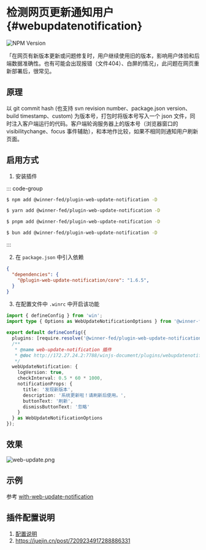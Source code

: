 # 检测网页更新通知用户 {#webupdatenotification}

![NPM Version](https://img.shields.io/npm/v/%40winner-fed%2Fplugin-web-update-notification?style=flat-square&colorB=646cff)

「在网页有新版本更新或问题修复时，用户继续使用旧的版本，影响用户体验和后端数据准确性。也有可能会出现报错（文件404）、白屏的情况」，此问题在网页重新部署后，很常见。

## 原理

以 git commit hash (也支持 svn revision number、package.json version、build timestamp、custom) 为版本号，打包时将版本号写入一个 json 文件，同时注入客户端运行的代码。客户端轮询服务器上的版本号（浏览器窗口的visibilitychange、focus 事件辅助），和本地作比较，如果不相同则通知用户刷新页面。

## 启用方式

1. 安装插件

::: code-group

```bash [NPM]
$ npm add @winner-fed/plugin-web-update-notification -D
```

```bash [YARN]
$ yarn add @winner-fed/plugin-web-update-notification -D
```

```bash [PNPM]
$ pnpm add @winner-fed/plugin-web-update-notification -D
```

```bash [BUN]
$ bun add @winner-fed/plugin-web-update-notification -D
```
:::

2. 在 `package.json` 中引入依赖

```json
{
  "dependencies": {
    "@plugin-web-update-notification/core": "1.6.5",
  }
}
```

3. 在配置文件中 `.winrc` 中开启该功能

```ts
import { defineConfig } from 'win';
import type { Options as WebUpdateNotificationOptions } from '@winner-fed/plugin-web-update-notification';

export default defineConfig({
  plugins: [require.resolve('@winner-fed/plugin-web-update-notification')],
  /**
   * @name web-update-notification 插件
   * @doc http://172.27.24.2:7788/winjs-document/plugins/webupdatenotification.html
   */
  webUpdateNotification: {
    logVersion: true,
    checkInterval: 0.5 * 60 * 1000,
    notificationProps: {
      title: '发现新版本',
      description: '系统更新啦！请刷新后使用。',
      buttonText: '刷新',
      dismissButtonText: '忽略'
    }
  } as WebUpdateNotificationOptions
});
```
     
## 效果
![web-update.png](/images/plugins/web-update.png)

## 示例

参考 [with-web-update-notification](https://gitlab.hundsun.com/WhaleFE/winjs-plugins/tree/dev/examples/with-web-update-notification)
  
## 插件配置说明

1. [配置说明](https://github.com/GreatAuk/plugin-web-update-notification/blob/master/README.zh-CN.md#webupdatenotice-options)
2. https://juejin.cn/post/7209234917288886331
